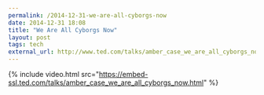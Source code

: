 ```yaml
---
permalink: /2014-12-31-we-are-all-cyborgs-now
date: 2014-12-31 18:08
title: "We Are All Cyborgs Now"
layout: post
tags: tech
external_url: http://www.ted.com/talks/amber_case_we_are_all_cyborgs_now
---
```


{% include video.html src="https://embed-ssl.ted.com/talks/amber_case_we_are_all_cyborgs_now.html" %}
